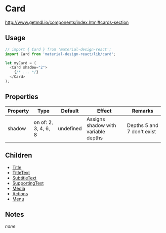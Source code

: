 # Card

http://www.getmdl.io/components/index.html#cards-section


## Usage

```javascript
// import { Card } from 'material-design-react';
import Card from 'material-design-react/lib/card';

let myCard = (
  <Card shadow="2">
    {/* ... */}
  </Card>
);
```

## Properties

Property | Type | Default | Effect | Remarks
-------- | -----| ------- | ------ | -------
shadow | on of: 2, 3, 4, 6, 8 | undefined | Assigns shadow with variable depths | Depths 5 and 7 don't exist

## Children

* [Title](./title/README.md)
* [TitleText](./title-text/README.md)
* [SubtitleText](./subtitle-text/README.md)
* [SupportingText](./supporting-text/README.md)
* [Media](./media/README.md)
* [Actions](./actions/README.md)
* [Menu](./menu/README.md)


## Notes
*none*
